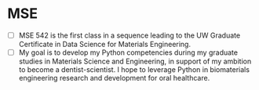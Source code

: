 # MSE 

* [ ] MSE 542 is the first class in a sequence leading to the UW Graduate Certificate in Data Science for Materials Engineering.
* [ ] My goal is to develop my Python competencies during my graduate studies in Materials Science and Engineering, in support of my ambition to become a dentist-scientist. I hope to leverage Python in biomaterials engineering research and development for oral healthcare. 
